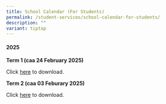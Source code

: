 ```yaml
---
title: School Calendar (For Students)
permalink: /student-services/school-calendar-for-students/
description: ""
variant: tiptap
---
```

<h4>2025</h4>
<p><strong>Term 1 (caa 24 February 2025)</strong>
</p>
<p>Click <a href="/files/2025/Student_Calendar_2025_Term1_caa_24_Feb_2025.pdf" rel="noopener noreferrer nofollow" target="_blank">here</a> to
download.</p>
<p><strong>Term 2 (caa 03 Feburary 2025)</strong>
</p>
<p>Click <a href="/files/2025/Student_Calendar_2025_Term2_caa_03Feb2025.pdf" rel="noopener noreferrer nofollow" target="_blank">here</a> to
download.</p>